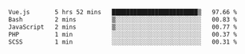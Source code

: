 <!--START_SECTION:waka-->

```txt
Vue.js       5 hrs 52 mins   ████████████████████████▒   97.66 %
Bash         2 mins          ▒░░░░░░░░░░░░░░░░░░░░░░░░   00.83 %
JavaScript   2 mins          ▒░░░░░░░░░░░░░░░░░░░░░░░░   00.77 %
PHP          1 min           ░░░░░░░░░░░░░░░░░░░░░░░░░   00.37 %
SCSS         1 min           ░░░░░░░░░░░░░░░░░░░░░░░░░   00.31 %
```

<!--END_SECTION:waka-->
